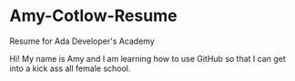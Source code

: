 # Amy-Cotlow-Resume
Resume for Ada Developer's Academy

Hi! My name is Amy and I am learning how to use GitHub so that I can get into a kick ass all female school.
